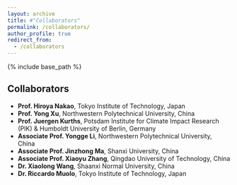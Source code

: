 ```yaml
---
layout: archive
title: #"Collaborators"
permalink: /collaborators/
author_profile: true
redirect_from:
  - /collaborators
---
```


{% include base_path %}

## Collaborators

* **Prof. Hiroya Nakao**, Tokyo Institute of Technology, Japan
* **Prof. Yong Xu**, Northwestern Polytechnical University, China
* **Prof. Juergen Kurths**, Potsdam Institute for Climate Impact Research (PIK) & Humboldt University of Berlin, Germany
* **Associate Prof. Yongge Li**, Northwestern Polytechnical University, China
* **Associate Prof. Jinzhong Ma**, Shanxi University, China
* **Associate Prof. Xiaoyu Zhang**, Qingdao University of Technology, China
* **Dr. Xiaolong Wang**, Shaanxi Normal University, China
* **Dr. Riccardo Muolo**, Tokyo Institute of Technology, Japan
